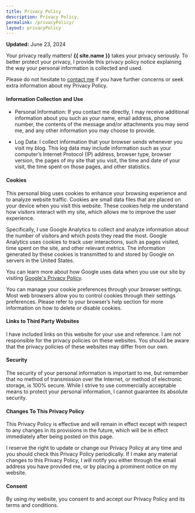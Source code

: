 ```yaml
---
title: Privacy Policy
description: Privacy Policy.
permalink: /privacyPolicy/
layout: privacyPolicy
---
```


**Updated:** June 23, 2024

Your privacy really matters! <b>{{ site.name }}</b> takes your privacy seriously. To better protect your privacy, I provide this privacy policy notice explaining the way your personal information is collected and used.

Please do not hesitate to [contact me](/contact) if you have further concerns or seek extra information about my Privacy Policy.

#### Information Collection and Use

- Personal Information: If you contact me directly, I may receive additional information about you such as your name, email address, phone number, the contents of the message and/or attachments you may send me, and any other information you may choose to provide.

- Log Data: I collect information that your browser sends whenever you visit my blog. This log data may include information such as your computer’s Internet Protocol (IP) address, browser type, browser version, the pages of my site that you visit, the time and date of your visit, the time spent on those pages, and other statistics.

#### Cookies

This personal blog uses cookies to enhance your browsing experience and to analyze website traffic. Cookies are small data files that are placed on your device when you visit this website. These cookies help me understand how visitors interact with my site, which allows me to improve the user experience.

Specifically, I use Google Analytics to collect and analyze information about the number of visitors and which posts they read the most. Google Analytics uses cookies to track user interactions, such as pages visited, time spent on the site, and other relevant metrics. The information generated by these cookies is transmitted to and stored by Google on servers in the United States.

You can learn more about how Google uses data when you use our site by visiting <a href="https://policies.google.com/privacy" target="_blank">Google's Privacy Policy</a>.

You can manage your cookie preferences through your browser settings. Most web browsers allow you to control cookies through their settings preferences. Please refer to your browser’s help section for more information on how to delete or disable cookies.


#### Links to Third Party Websites

I have included links on this website for your use and reference. I am not responsible for the privacy policies on these websites. You should be aware that the privacy policies of these websites may differ from our own.


#### Security

The security of your personal information is important to me, but remember that no method of transmission over the Internet, or method of electronic storage, is 100% secure. While I strive to use commercially acceptable means to protect your personal information, I cannot guarantee its absolute security.


#### Changes To This Privacy Policy

This Privacy Policy is effective and will remain in effect except with respect to any changes in its provisions in the future, which will be in effect immediately after being posted on this page.

I reserve the right to update or change our Privacy Policy at any time and you should check this Privacy Policy periodically. If I make any material changes to this Privacy Policy, I will notify you either through the email address you have provided me, or by placing a prominent notice on my website.


#### Consent

By using my website, you consent to and accept our Privacy Policy and its terms and conditions.